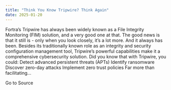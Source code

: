 ```yaml
---
title: "Think You Know Tripwire? Think Again"
date: 2025-01-20
---
```


Fortra’s Tripwire has always been widely known as a File Integrity Monitoring (FIM) solution, and a very good one at that. The good news is that it still is - only when you look closely, it’s a lot more. And it always has been. Besides its traditionally known role as an integrity and security configuration management tool, Tripwire’s powerful capabilities make it a comprehensive cybersecurity solution. Did you know that with Tripwire, you could: Detect advanced persistent threats (APTs) Identify ransomware Discover zero-day attacks Implement zero trust policies Far more than facilitating...

Go to Source
